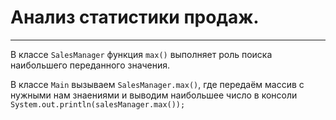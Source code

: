 # Анализ статистики продаж. 
***

 В классе ```SalesManager``` функция ```max()```
выполняет роль поиска наибольшего переданного значения.

В классе ```Main``` вызываем ```SalesManager.max()```, где передаём массив с нужными нам знаениями и выводим наибольшее число в консоли
```System.out.println(salesManager.max());```